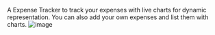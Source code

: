 A Expense Tracker to track your expenses with live charts for dynamic representation.
You can also add your own expenses and list them with charts.
![image](https://user-images.githubusercontent.com/96350795/196505202-dae1a764-d1e5-478e-ace0-da83c4d0dde4.png)
